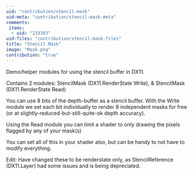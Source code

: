 ```yaml
---
uid: "contribution/stencil-mask"
uid-meta: "contribution/stencil-mask-meta"
comments: 
 items: 
  - uid: "233393"
uid-files: "contribution/stencil-mask-files"
title: "Stencil Mask"
image: "Mask.png"
contribution: "true"
---
```


Demo/helper modules for using the stencil buffer in DX11.


Contains 2 modules: <span class="node">StencilMask (DX11.RenderState Write)</span>, & <span class="node">StencilMask (DX11.RenderState Read)</span>

You can use 8 bits of the depth-buffer as a stencil buffer.  With the Write module we set each bit individually to render 8 independent masks for free (or at slightly-reduced-but-still-quite-ok depth accuracy).

Using the Read module you can limit a shader to only drawing the pixels flagged by any of your mask(s)

You can set all of this in your shader also, but can be handy to not have to modify everything.

Edit: Have changed these to be renderstate only, as <span class="node">StencilReference (DX11.Layer)</span> had some issues and is being depreciated.

